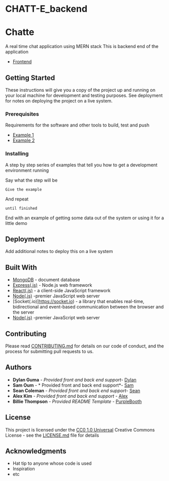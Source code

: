 # CHATT-E_backend
# Chatte

A real time chat application using MERN stack 
This is backend end of the application
 - [Frontend](https://github.com/alexkimcs/CHATT-E_frontend)

## Getting Started

These instructions will give you a copy of the project up and running on
your local machine for development and testing purposes. See deployment
for notes on deploying the project on a live system.

### Prerequisites

Requirements for the software and other tools to build, test and push 
- [Example 1](https://www.example.com)
- [Example 2](https://www.example.com)

### Installing

A step by step series of examples that tell you how to get a development
environment running

Say what the step will be

    Give the example

And repeat

    until finished

End with an example of getting some data out of the system or using it
for a little demo


## Deployment

Add additional notes to deploy this on a live system

## Built With

  - [MongoDB](https://creativecommons.org/) - document database
  - [Express(.js)](https://creativecommons.org/) - Node.js web framework
  - [React(.js)](https://reactjs.org) - a client-side JavaScript framework
  - [Node(.js)](https://creativecommons.org/) -premier JavaScript web server
  - [Socket(.io)]https://socket.io) - a library that enables real-time, bidirectional and event-based communication between the browser and the server
  - [Node(.js)](https://creativecommons.org/) -premier JavaScript web server

## Contributing

Please read [CONTRIBUTING.md](CONTRIBUTING.md) for details on our code
of conduct, and the process for submitting pull requests to us.


## Authors

  - **Dylan Guma** - *Provided front and back end support*-
   [Dylan](https://github.com/dguma)
  - **Sam Oum** - * Provided front and back end support*-
   [Sam](https://github.com/oumsamon)
  - **Sean Coleman** - *Provided front and back end support*-
   [Sean](https://github.com/seanclmn)
  - **Alex Kim** - *Provided front and back end support* - 
   [Alex](https://github.com/alexkimcs)  
  - **Billie Thompson** - *Provided README Template* -
    [PurpleBooth](https://github.com/PurpleBooth)



## License

This project is licensed under the [CC0 1.0 Universal](LICENSE.md)
Creative Commons License - see the [LICENSE.md](LICENSE.md) file for
details

## Acknowledgments

  - Hat tip to anyone whose code is used
  - Inspiration
  - etc
